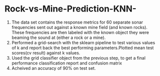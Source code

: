 # Rock-vs-Mine-Prediction-KNN-

1. The data set contains the response metrics for 60 separate sonar frequencies sent out against a known mine field (and known rocks). These frequencies are then labeled with the known object they were beaming the sound at (either a rock or a mine).
2. Performed a grid-search with the sklearn pipeline to test various values of k and report back the best performing parameters.Plotted mean test scores(cv result) against k values.
3. Used the grid classifier object from the previous step, to get a final performance classification report and confusion matrix
3. Acheived an accuracy of 90% on test set.
